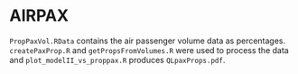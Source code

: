 # AIRPAX

`PropPaxVol.RData` contains the air passenger volume data as percentages. `createPaxProp.R` and `getPropsFromVolumes.R` were used to process the data and `plot_modelII_vs_proppax.R` produces `QLpaxProps.pdf`.
